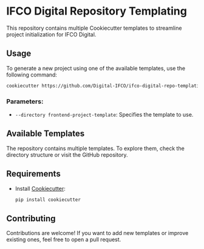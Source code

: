 # IFCO Digital Repository Templating

This repository contains multiple Cookiecutter templates to streamline project initialization for IFCO Digital.

## Usage

To generate a new project using one of the available templates, use the following command:

```sh
cookiecutter https://github.com/Digital-IFCO/ifco-digital-repo-templating.git --directory frontend-project-template
```

### Parameters:
- `--directory frontend-project-template`: Specifies the template to use.
## Available Templates

The repository contains multiple templates. To explore them, check the directory structure or visit the GitHub repository.

## Requirements

- Install [Cookiecutter](https://cookiecutter.readthedocs.io/en/latest/):
  
  ```sh
  pip install cookiecutter
  ```

## Contributing

Contributions are welcome! If you want to add new templates or improve existing ones, feel free to open a pull request.

